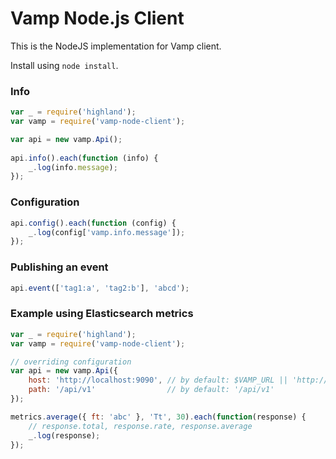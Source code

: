 # Vamp Node.js Client

This is the NodeJS implementation for Vamp client.

Install using `node install`.

### Info

```javascript
var _ = require('highland');
var vamp = require('vamp-node-client');

var api = new vamp.Api();
    
api.info().each(function (info) {
    _.log(info.message);
});
```

### Configuration

```javascript
api.config().each(function (config) {
    _.log(config['vamp.info.message']);
});
```

### Publishing an event

```javascript
api.event(['tag1:a', 'tag2:b'], 'abcd');
```

### Example using Elasticsearch metrics

```javascript
var _ = require('highland');
var vamp = require('vamp-node-client');

// overriding configuration
var api = new vamp.Api({
    host: 'http://localhost:9090', // by default: $VAMP_URL || 'http://127.0.0.1'
    path: '/api/v1'                // by default: '/api/v1'
});

metrics.average({ ft: 'abc' }, 'Tt', 30).each(function(response) {
    // response.total, response.rate, response.average
    _.log(response);
});
```

